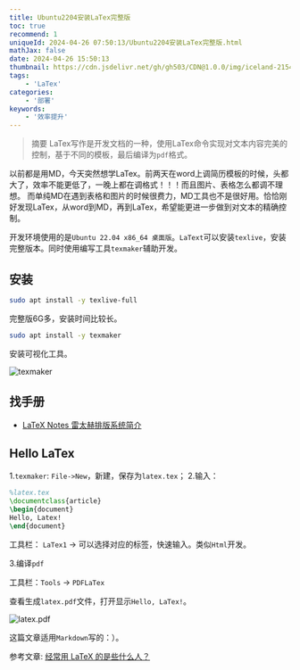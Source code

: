 ```yaml
---
title: Ubuntu2204安装LaTex完整版
toc: true
recommend: 1
uniqueId: 2024-04-26 07:50:13/Ubuntu2204安装LaTex完整版.html
mathJax: false
date: 2024-04-26 15:50:13
thumbnail: https://cdn.jsdelivr.net/gh/gh503/CDN@1.0.0/img/iceland-2154209_1920.jpg
tags:
    - 'LaTex'
categories:
    - '部署'
keywords:
    - '效率提升'
---
```

> 摘要
LaTex写作是开发文档的一种，使用LaTex命令实现对文本内容完美的控制，基于不同的模板，最后编译为`pdf`格式。
<!-- more -->
以前都是用MD，今天突然想学LaTex。前两天在word上调简历模板的时候，头都大了，效率不能更低了，一晚上都在调格式！！！而且图片、表格怎么都调不理想。
而单纯MD在遇到表格和图片的时候很费力，MD工具也不是很好用。恰恰刚好发现LaTex，从word到MD，再到LaTex，希望能更进一步做到对文本的精确控制。

开发环境使用的是`Ubuntu 22.04 x86_64 桌面版`。`LaText`可以安装`texlive`，安装完整版本。同时使用编写工具`texmaker`辅助开发。

## 安装
```bash
sudo apt install -y texlive-full
```

完整版6G多，安装时间比较长。

```bash
sudo apt install -y texmaker
```

安装可视化工具。

![texmaker](https://cdn.jsdelivr.net/gh/gh503/CDN@1.0.0/shotimg/LaTex-texmaker.png)

## 找手册

- [LaTeX Notes 雷太赫排版系统简介](https://github.com/huangxg/lnotes/blob/master/lnotes2.pdf)

## Hello LaTex

1.`texmaker`: `File->New`，新建，保存为`latex.tex`；
2.输入：
```tex
%latex.tex
\documentclass{article}
\begin{document}
Hello, Latex!
\end{document}
```

工具栏： `LaTex1` -> 可以选择对应的标签，快速输入。类似`Html`开发。

3.编译`pdf`

工具栏：`Tools` -> `PDFLaTex`

查看生成`latex.pdf`文件，打开显示`Hello, LaTex!`。

![latex.pdf](https://cdn.jsdelivr.net/gh/gh503/CDN@1.0.0/shotimg/latex.pdf.png)

这篇文章适用`Markdown`写的：）。


参考文章:
[经常用 LaTeX 的是些什么人？](https://www.zhihu.com/question/19847741)
